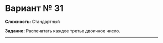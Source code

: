 # Вариант № 31
**Сложность:** Стандартный

**Задание:**  Распечатать каждое третье двоичное число.

---